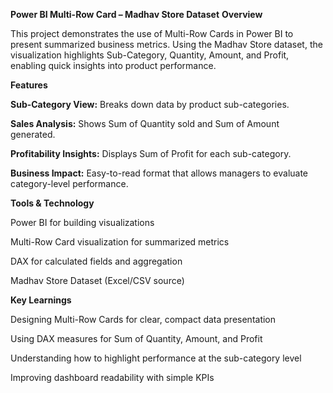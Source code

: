 **Power BI Multi-Row Card – Madhav Store Dataset**
**Overview**

This project demonstrates the use of Multi-Row Cards in Power BI to present summarized business metrics. Using the Madhav Store dataset, the visualization highlights Sub-Category, Quantity, Amount, and Profit, enabling quick insights into product performance.

**Features**

**Sub-Category View:** Breaks down data by product sub-categories.

**Sales Analysis:** Shows Sum of Quantity sold and Sum of Amount generated.

**Profitability Insights:** Displays Sum of Profit for each sub-category.

**Business Impact:** Easy-to-read format that allows managers to evaluate category-level performance.

**Tools & Technology**

Power BI for building visualizations

Multi-Row Card visualization for summarized metrics

DAX for calculated fields and aggregation

Madhav Store Dataset (Excel/CSV source)

**Key Learnings**

Designing Multi-Row Cards for clear, compact data presentation

Using DAX measures for Sum of Quantity, Amount, and Profit

Understanding how to highlight performance at the sub-category level

Improving dashboard readability with simple KPIs
